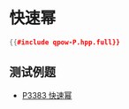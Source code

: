 # 快速幂

```cpp
{{#include qpow-P.hpp.full}}
```

## 测试例题

- [P3383 快速幂](https://www.luogu.com.cn/problem/P3383)
